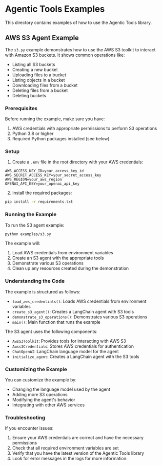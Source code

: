 # Agentic Tools Examples

This directory contains examples of how to use the Agentic Tools library.

## AWS S3 Agent Example

The `s3.py` example demonstrates how to use the AWS S3 toolkit to interact with Amazon S3 buckets. It shows common operations like:

- Listing all S3 buckets
- Creating a new bucket
- Uploading files to a bucket
- Listing objects in a bucket
- Downloading files from a bucket
- Deleting files from a bucket
- Deleting buckets

### Prerequisites

Before running the example, make sure you have:

1. AWS credentials with appropriate permissions to perform S3 operations
2. Python 3.8 or higher
3. Required Python packages installed (see below)

### Setup

1. Create a `.env` file in the root directory with your AWS credentials:

```
AWS_ACCESS_KEY_ID=your_access_key_id
AWS_SECRET_ACCESS_KEY=your_secret_access_key
AWS_REGION=your_aws_region
OPENAI_API_KEY=your_openai_api_key
```

2. Install the required packages:

```bash
pip install -r requirements.txt
```

### Running the Example

To run the S3 agent example:

```bash
python examples/s3.py
```

The example will:

1. Load AWS credentials from environment variables
2. Create an S3 agent with the appropriate tools
3. Demonstrate various S3 operations
4. Clean up any resources created during the demonstration

### Understanding the Code

The example is structured as follows:

- `load_aws_credentials()`: Loads AWS credentials from environment variables
- `create_s3_agent()`: Creates a LangChain agent with S3 tools
- `demonstrate_s3_operations()`: Demonstrates various S3 operations
- `main()`: Main function that runs the example

The S3 agent uses the following components:

- `AwsS3Toolkit`: Provides tools for interacting with AWS S3
- `Awss3Credentials`: Stores AWS credentials for authentication
- `ChatOpenAI`: LangChain language model for the agent
- `initialize_agent`: Creates a LangChain agent with the S3 tools

### Customizing the Example

You can customize the example by:

- Changing the language model used by the agent
- Adding more S3 operations
- Modifying the agent's behavior
- Integrating with other AWS services

### Troubleshooting

If you encounter issues:

1. Ensure your AWS credentials are correct and have the necessary permissions
2. Check that all required environment variables are set
3. Verify that you have the latest version of the Agentic Tools library
4. Look for error messages in the logs for more information 